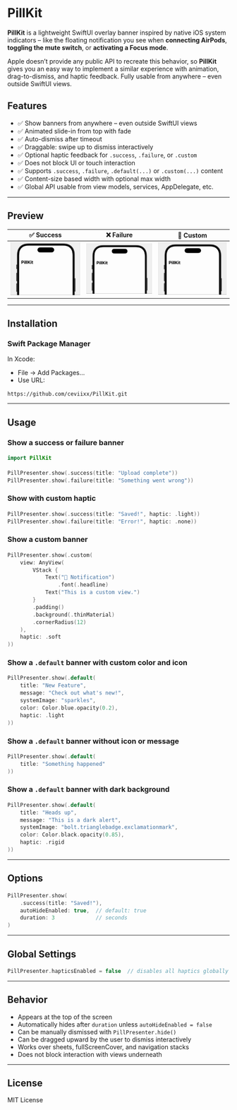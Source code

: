 # PillKit

**PillKit** is a lightweight SwiftUI overlay banner inspired by native iOS system indicators – like the floating notification you see when **connecting AirPods**, **toggling the mute switch**, or **activating a Focus mode**.

Apple doesn’t provide any public API to recreate this behavior, so **PillKit** gives you an easy way to implement a similar experience with animation, drag-to-dismiss, and haptic feedback. Fully usable from anywhere – even outside SwiftUI views.

## Features

- ✅ Show banners from anywhere – even outside SwiftUI views
- ✅ Animated slide-in from top with fade
- ✅ Auto-dismiss after timeout
- ✅ Draggable: swipe up to dismiss interactively
- ✅ Optional haptic feedback for `.success`, `.failure`, or `.custom`
- ✅ Does not block UI or touch interaction
- ✅ Supports `.success`, `.failure`, `.default(...)` or `.custom(...)` content
- ✅ Content-size based width with optional max width
- ✅ Global API usable from view models, services, AppDelegate, etc.

---

## Preview

|✅ Success|❌ Failure|🔔 Custom|
|----------|----------|---------|
|<img src="Assets/Success.gif"/>|<img src="Assets/Failure.gif"/>|<img src="Assets/Custom.gif"/>|

---

## Installation

### Swift Package Manager

In Xcode:

- File → Add Packages...
- Use URL:

```text
https://github.com/ceviixx/PillKit.git
```

---

## Usage

### Show a success or failure banner

```swift
import PillKit

PillPresenter.show(.success(title: "Upload complete"))
PillPresenter.show(.failure(title: "Something went wrong"))
```

### Show with custom haptic

```swift
PillPresenter.show(.success(title: "Saved!", haptic: .light))
PillPresenter.show(.failure(title: "Error!", haptic: .none))
```

### Show a custom banner

```swift
PillPresenter.show(.custom(
    view: AnyView(
        VStack {
            Text("🔔 Notification")
                .font(.headline)
            Text("This is a custom view.")
        }
        .padding()
        .background(.thinMaterial)
        .cornerRadius(12)
    ),
    haptic: .soft
))
```

### Show a `.default` banner with custom color and icon

```swift
PillPresenter.show(.default(
    title: "New Feature",
    message: "Check out what's new!",
    systemImage: "sparkles",
    color: Color.blue.opacity(0.2),
    haptic: .light
))
```

### Show a `.default` banner without icon or message

```swift
PillPresenter.show(.default(
    title: "Something happened"
))
```

### Show a `.default` banner with dark background

```swift
PillPresenter.show(.default(
    title: "Heads up",
    message: "This is a dark alert",
    systemImage: "bolt.trianglebadge.exclamationmark",
    color: Color.black.opacity(0.85),
    haptic: .rigid
))
```

---

## Options

```swift
PillPresenter.show(
    .success(title: "Saved!"),
    autoHideEnabled: true,  // default: true
    duration: 3             // seconds
)
```

---

## Global Settings

```swift
PillPresenter.hapticsEnabled = false  // disables all haptics globally
```

---

## Behavior

- Appears at the top of the screen
- Automatically hides after `duration` unless `autoHideEnabled = false`
- Can be manually dismissed with `PillPresenter.hide()`
- Can be dragged upward by the user to dismiss interactively
- Works over sheets, fullScreenCover, and navigation stacks
- Does not block interaction with views underneath

---

## License

MIT License
